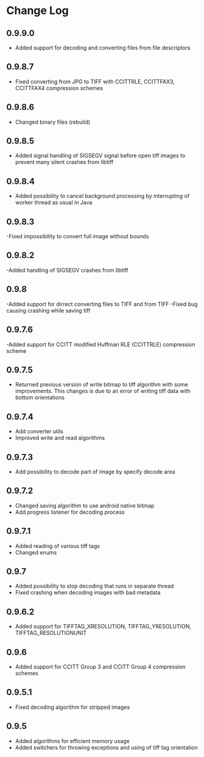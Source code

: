 Change Log
==========

## 0.9.9.0

- Added support for decoding and converting files from file descriptors


## 0.9.8.7

- Fixed converting from JPG to TIFF with CCITTRLE, CCITTFAX3, CCITTFAX4 compression schemes


## 0.9.8.6

- Changed binary files (rebuild)


## 0.9.8.5

- Added signal handling of SIGSEGV signal before open tiff images to prevent many silent crashes from libtiff


## 0.9.8.4

- Added possibility to cancel background processing by interrupting of worker thread as usual in Java


## 0.9.8.3

-Fixed impossibility to convert full image without bounds


## 0.9.8.2

-Added handling of SIGSEGV crashes from libtiff


## 0.9.8

-Added support for dirrect converting files to TIFF and from TIFF
-Fixed bug causing crashing while saving tiff


## 0.9.7.6

-Added support for CCITT modified Huffman RLE (CCITTRLE) compression scheme


## 0.9.7.5

- Returned previous version of write bitmap to tiff algorithm with some improvements. This changes is due to an error of writing tiff data with bottom orientations


## 0.9.7.4

- Add converter utils
- Improved write and read algorithms


## 0.9.7.3

- Add possibility to decode part of image by specify decode area


## 0.9.7.2

- Changed saving algorithm to use android native bitmap
- Add progress listener for decoding process


## 0.9.7.1

- Added reading of various tiff tags
- Changed enums


## 0.9.7

- Added possibility to stop decoding that runs in separate thread
- Fixed crashing when decoding images with bad metadata


## 0.9.6.2

- Added support for TIFFTAG_XRESOLUTION, TIFFTAG_YRESOLUTION, TIFFTAG_RESOLUTIONUNIT


## 0.9.6

- Added support for CCITT Group 3 and CCITT Group 4 compression schemes


## 0.9.5.1

- Fixed decoding algorithm for stripped images


## 0.9.5 

- Added algorithms for efficient memory usage
- Added switchers for throwing exceptions and using of tiff tag orientation

